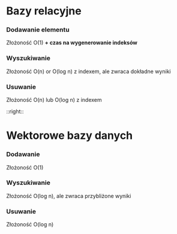 
# Bazy relacyjne

<div style="margin-top: 16px">

### Dodawanie elementu
Złożoność O(1) <spam style="font-weight: bold">+ czas na wygenerowanie indeksów</spam>

</div>

<div style="margin-top: 16px">

### Wyszukiwanie
Złożoność O(n) or O(log n) z indexem, ale zwraca dokładne wyniki

</div>
<div style="margin-top: 16px">

### Usuwanie
Złożoność O(n) lub O(log n) z indexem
</div>

::right::

# Wektorowe bazy danych

<div style="margin-top: 16px">

### Dodawanie
Złożoność O(1)

</div>

<div style="margin-top: 16px">

### Wyszukiwanie
Złożoność O(log n), ale zwraca przybliżone wyniki
</div>

<div style="margin-top: 16px">

### Usuwanie
Złożoność O(log n)
</div>